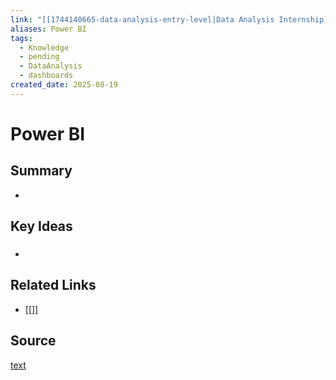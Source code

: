 ```yaml
---
link: "[[1744140665-data-analysis-entry-level|Data Analysis Internship]]"
aliases: Power BI
tags:
  - Knowledge
  - pending
  - DataAnalysis
  - dashboards
created_date: 2025-08-19
---
```

# Power BI
## Summary
- 
## Key Ideas
### 
- 
## Related Links
- [[]]
## Source
[text](url) 
